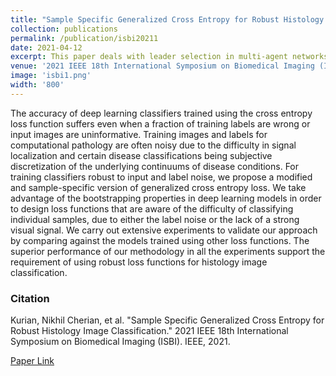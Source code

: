 ```yaml
---
title: "Sample Specific Generalized Cross Entropy for Robust Histology Image Classification"
collection: publications
permalink: /publication/isbi20211
date: 2021-04-12
excerpt: This paper deals with leader selection in multi-agent networks for finite-time concensus.
venue: '2021 IEEE 18th International Symposium on Biomedical Imaging (ISBI)'
image: 'isbi1.png'
width: '800'
---
```

The accuracy of deep learning classifiers trained using the cross entropy loss function suffers even when a fraction of training labels are wrong or input images are uninformative. Training images and labels for computational pathology are often noisy due to the difficulty in signal localization and certain disease classifications being subjective discretization of the underlying continuums of disease conditions. For training classifiers robust to input and label noise, we propose a modified and sample-specific version of generalized cross entropy loss. We take advantage of the bootstrapping properties in deep learning models in order to design loss functions that are aware of the difficulty of classifying individual samples, due to either the label noise or the lack of a strong visual signal. We carry out extensive experiments to validate our approach by comparing against the models trained using other loss functions. The superior performance of our methodology in all the experiments support the requirement of using robust loss functions for histology image classification.

### Citation 

Kurian, Nikhil Cherian, et al. "Sample Specific Generalized Cross Entropy for Robust Histology Image Classification." 2021 IEEE 18th International Symposium on Biomedical Imaging (ISBI). IEEE, 2021.

[Paper Link](https://ieeexplore.ieee.org/abstract/document/9434169)
